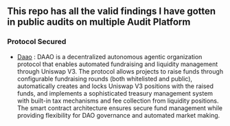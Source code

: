 ## This repo has all the valid findings I have gotten in public audits on multiple Audit Platform

### Protocol Secured
- [Daao](https://github.com/prajjwal001/audit_report/blob/main/daao.md) : DAAO is a decentralized autonomous agentic organization protocol that enables automated fundraising and liquidity management through Uniswap V3. The protocol allows projects to raise funds through configurable fundraising rounds (both whitelisted and public), automatically creates and locks Uniswap V3 positions with the raised funds, and implements a sophisticated treasury management system with built-in tax mechanisms and fee collection from liquidity positions. The smart contract architecture ensures secure fund management while providing flexibility for DAO governance and automated market making.

